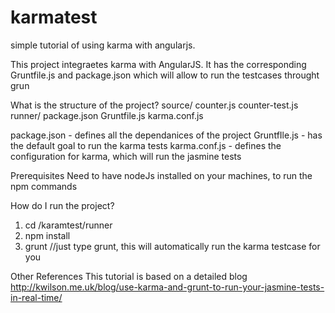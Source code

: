 karmatest
=========

simple tutorial of using karma with angularjs.

This project integraetes karma with AngularJS. It has the corresponding Gruntfile.js and package.json which will allow to run the testcases throught grun

What is the structure of the project?
source/ 
   counter.js
  counter-test.js
runner/
   package.json
   Gruntfile.js
   karma.conf.js
   
   
   
package.json - defines all the dependanices of the project
GruntfIle.js - has the default goal to run the karma tests
karma.conf.js - defines the configuration for karma, which will run the jasmine tests


Prerequisites
Need to have nodeJs installed on your machines, to run the npm commands

How do I run the project?
1. cd /karamtest/runner
2. npm install 
3. grunt   //just type grunt, this will automatically run the karma testcase for you

Other References
This tutorial is based on a detailed blog 
http://kwilson.me.uk/blog/use-karma-and-grunt-to-run-your-jasmine-tests-in-real-time/
